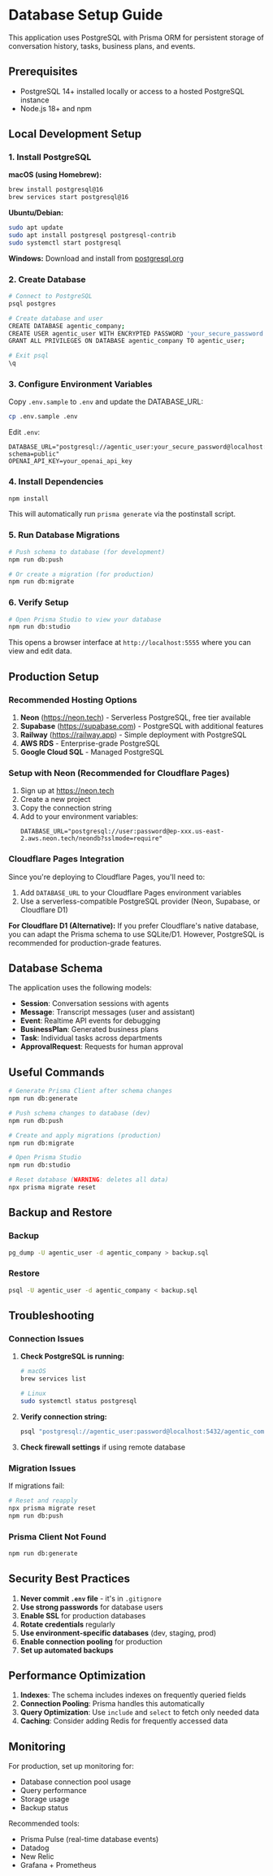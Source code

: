 # Database Setup Guide

This application uses PostgreSQL with Prisma ORM for persistent storage of conversation history, tasks, business plans, and events.

## Prerequisites

- PostgreSQL 14+ installed locally or access to a hosted PostgreSQL instance
- Node.js 18+ and npm

## Local Development Setup

### 1. Install PostgreSQL

**macOS (using Homebrew):**
```bash
brew install postgresql@16
brew services start postgresql@16
```

**Ubuntu/Debian:**
```bash
sudo apt update
sudo apt install postgresql postgresql-contrib
sudo systemctl start postgresql
```

**Windows:**
Download and install from [postgresql.org](https://www.postgresql.org/download/windows/)

### 2. Create Database

```bash
# Connect to PostgreSQL
psql postgres

# Create database and user
CREATE DATABASE agentic_company;
CREATE USER agentic_user WITH ENCRYPTED PASSWORD 'your_secure_password';
GRANT ALL PRIVILEGES ON DATABASE agentic_company TO agentic_user;

# Exit psql
\q
```

### 3. Configure Environment Variables

Copy `.env.sample` to `.env` and update the DATABASE_URL:

```bash
cp .env.sample .env
```

Edit `.env`:
```env
DATABASE_URL="postgresql://agentic_user:your_secure_password@localhost:5432/agentic_company?schema=public"
OPENAI_API_KEY=your_openai_api_key
```

### 4. Install Dependencies

```bash
npm install
```

This will automatically run `prisma generate` via the postinstall script.

### 5. Run Database Migrations

```bash
# Push schema to database (for development)
npm run db:push

# Or create a migration (for production)
npm run db:migrate
```

### 6. Verify Setup

```bash
# Open Prisma Studio to view your database
npm run db:studio
```

This opens a browser interface at `http://localhost:5555` where you can view and edit data.

## Production Setup

### Recommended Hosting Options

1. **Neon** (https://neon.tech) - Serverless PostgreSQL, free tier available
2. **Supabase** (https://supabase.com) - PostgreSQL with additional features
3. **Railway** (https://railway.app) - Simple deployment with PostgreSQL
4. **AWS RDS** - Enterprise-grade PostgreSQL
5. **Google Cloud SQL** - Managed PostgreSQL

### Setup with Neon (Recommended for Cloudflare Pages)

1. Sign up at https://neon.tech
2. Create a new project
3. Copy the connection string
4. Add to your environment variables:
   ```
   DATABASE_URL="postgresql://user:password@ep-xxx.us-east-2.aws.neon.tech/neondb?sslmode=require"
   ```

### Cloudflare Pages Integration

Since you're deploying to Cloudflare Pages, you'll need to:

1. Add `DATABASE_URL` to your Cloudflare Pages environment variables
2. Use a serverless-compatible PostgreSQL provider (Neon, Supabase, or Cloudflare D1)

**For Cloudflare D1 (Alternative):**
If you prefer Cloudflare's native database, you can adapt the Prisma schema to use SQLite/D1. However, PostgreSQL is recommended for production-grade features.

## Database Schema

The application uses the following models:

- **Session**: Conversation sessions with agents
- **Message**: Transcript messages (user and assistant)
- **Event**: Realtime API events for debugging
- **BusinessPlan**: Generated business plans
- **Task**: Individual tasks across departments
- **ApprovalRequest**: Requests for human approval

## Useful Commands

```bash
# Generate Prisma Client after schema changes
npm run db:generate

# Push schema changes to database (dev)
npm run db:push

# Create and apply migrations (production)
npm run db:migrate

# Open Prisma Studio
npm run db:studio

# Reset database (WARNING: deletes all data)
npx prisma migrate reset
```

## Backup and Restore

### Backup
```bash
pg_dump -U agentic_user -d agentic_company > backup.sql
```

### Restore
```bash
psql -U agentic_user -d agentic_company < backup.sql
```

## Troubleshooting

### Connection Issues

1. **Check PostgreSQL is running:**
   ```bash
   # macOS
   brew services list
   
   # Linux
   sudo systemctl status postgresql
   ```

2. **Verify connection string:**
   ```bash
   psql "postgresql://agentic_user:password@localhost:5432/agentic_company"
   ```

3. **Check firewall settings** if using remote database

### Migration Issues

If migrations fail:
```bash
# Reset and reapply
npx prisma migrate reset
npm run db:push
```

### Prisma Client Not Found

```bash
npm run db:generate
```

## Security Best Practices

1. **Never commit `.env` file** - it's in `.gitignore`
2. **Use strong passwords** for database users
3. **Enable SSL** for production databases
4. **Rotate credentials** regularly
5. **Use environment-specific databases** (dev, staging, prod)
6. **Enable connection pooling** for production
7. **Set up automated backups**

## Performance Optimization

1. **Indexes**: The schema includes indexes on frequently queried fields
2. **Connection Pooling**: Prisma handles this automatically
3. **Query Optimization**: Use `include` and `select` to fetch only needed data
4. **Caching**: Consider adding Redis for frequently accessed data

## Monitoring

For production, set up monitoring for:
- Database connection pool usage
- Query performance
- Storage usage
- Backup status

Recommended tools:
- Prisma Pulse (real-time database events)
- Datadog
- New Relic
- Grafana + Prometheus
